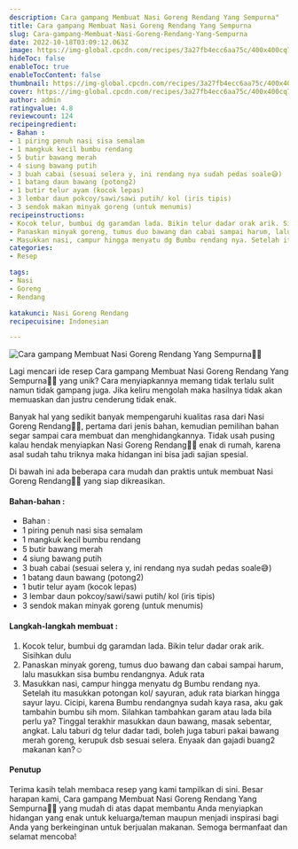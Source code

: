 ```yaml
---
description: Cara gampang Membuat Nasi Goreng Rendang Yang Sempurna"
title: Cara gampang Membuat Nasi Goreng Rendang Yang Sempurna
slug: Cara-gampang-Membuat-Nasi-Goreng-Rendang-Yang-Sempurna
date: 2022-10-18T03:09:12.063Z
image: https://img-global.cpcdn.com/recipes/3a27fb4ecc6aa75c/400x400cq70/photo.jpg
hideToc: false
enableToc: true
enableTocContent: false
thumbnail: https://img-global.cpcdn.com/recipes/3a27fb4ecc6aa75c/400x400cq70/photo.jpg
cover: https://img-global.cpcdn.com/recipes/3a27fb4ecc6aa75c/400x400cq70/photo.jpg
author: admin
ratingvalue: 4.8
reviewcount: 124
recipeingredient:
- Bahan :
- 1 piring penuh nasi sisa semalam
- 1 mangkuk kecil bumbu rendang
- 5 butir bawang merah
- 4 siung bawang putih
- 3 buah cabai (sesuai selera y, ini rendang nya sudah pedas soale😅)
- 1 batang daun bawang (potong2)
- 1 butir telur ayam (kocok lepas)
- 3 lembar daun pokcoy/sawi/sawi putih/ kol (iris tipis)
- 3 sendok makan minyak goreng (untuk menumis)
recipeinstructions:
- Kocok telur, bumbui dg garamdan lada. Bikin telur dadar orak arik. Sisihkan dulu
- Panaskan minyak goreng, tumus duo bawang dan cabai sampai harum, lalu masukkan sisa bumbu rendangnya. Aduk rata
- Masukkan nasi, campur hingga menyatu dg Bumbu rendang nya. Setelah itu masukkan potongan kol/ sayuran, aduk rata biarkan hingga sayur layu. Cicipi, karena Bumbu rendangnya sudah kaya rasa, aku gak tambahin bumbu sih mom. Silahkan tambahkan garam atau lada bila perlu ya? Tinggal terakhir masukkan daun bawang, masak sebentar, angkat. Lalu taburi dg telur dadar tadi, boleh juga taburi pakai bawang merah goreng, kerupuk dsb sesuai selera. Enyaak dan gajadi buang2 makanan kan?☺️
categories:
- Resep

tags:
- Nasi
- Goreng
- Rendang

katakunci: Nasi Goreng Rendang
recipecuisine: Indonesian

---
```


![Cara gampang Membuat Nasi Goreng Rendang Yang Sempurna👩‍🍳](https://img-global.cpcdn.com/recipes/3a27fb4ecc6aa75c/400x400cq70/photo.jpg)

Lagi mencari ide resep Cara gampang Membuat Nasi Goreng Rendang Yang Sempurna👩‍🍳 yang unik? Cara menyiapkannya memang tidak terlalu sulit namun tidak gampang juga. Jika keliru mengolah maka hasilnya tidak akan memuaskan dan justru cenderung tidak enak.

Banyak hal yang sedikit banyak mempengaruhi kualitas rasa dari Nasi Goreng Rendang👩‍🍳, pertama dari jenis bahan, kemudian pemilihan bahan segar sampai cara membuat dan menghidangkannya. Tidak usah pusing kalau hendak menyiapkan Nasi Goreng Rendang👩‍🍳 enak di rumah, karena asal sudah tahu triknya maka hidangan ini bisa jadi sajian spesial.

Di bawah ini ada beberapa cara mudah dan praktis untuk membuat Nasi Goreng Rendang👩‍🍳 yang siap dikreasikan.

<!--inarticleads1-->

#### Bahan-bahan :

- Bahan :
- 1 piring penuh nasi sisa semalam
- 1 mangkuk kecil bumbu rendang
- 5 butir bawang merah
- 4 siung bawang putih
- 3 buah cabai (sesuai selera y, ini rendang nya sudah pedas soale😅)
- 1 batang daun bawang (potong2)
- 1 butir telur ayam (kocok lepas)
- 3 lembar daun pokcoy/sawi/sawi putih/ kol (iris tipis)
- 3 sendok makan minyak goreng (untuk menumis)

<!--inarticleads2-->

#### Langkah-langkah membuat :

1. Kocok telur, bumbui dg garamdan lada. Bikin telur dadar orak arik. Sisihkan dulu
1. Panaskan minyak goreng, tumus duo bawang dan cabai sampai harum, lalu masukkan sisa bumbu rendangnya. Aduk rata
1. Masukkan nasi, campur hingga menyatu dg Bumbu rendang nya. Setelah itu masukkan potongan kol/ sayuran, aduk rata biarkan hingga sayur layu. Cicipi, karena Bumbu rendangnya sudah kaya rasa, aku gak tambahin bumbu sih mom. Silahkan tambahkan garam atau lada bila perlu ya? Tinggal terakhir masukkan daun bawang, masak sebentar, angkat. Lalu taburi dg telur dadar tadi, boleh juga taburi pakai bawang merah goreng, kerupuk dsb sesuai selera. Enyaak dan gajadi buang2 makanan kan?☺️

#### Penutup

Terima kasih telah membaca resep yang kami tampilkan di sini. Besar harapan kami, Cara gampang Membuat Nasi Goreng Rendang Yang Sempurna👩‍🍳 yang mudah di atas dapat membantu Anda menyiapkan hidangan yang enak untuk keluarga/teman maupun menjadi inspirasi bagi Anda yang berkeinginan untuk berjualan makanan. Semoga bermanfaat dan selamat mencoba!